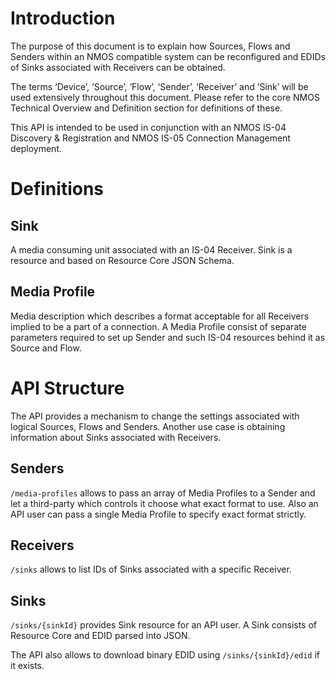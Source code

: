 # Introduction

The purpose of this document is to explain how Sources, Flows and Senders within an NMOS compatible system can be reconfigured and EDIDs of Sinks associated with Receivers can be obtained.

The terms ‘Device’, ‘Source’, ‘Flow’, ‘Sender’, ‘Receiver’ and ‘Sink’ will be used extensively throughout this document. Please refer to the core NMOS Technical Overview and Definition section for definitions of these.

This API is intended to be used in conjunction with an NMOS IS-04 Discovery & Registration and NMOS IS-05 Connection Management deployment.

# Definitions

## Sink

A media consuming unit associated with an IS-04 Receiver. Sink is a resource and based on Resource Core JSON Schema.

## Media Profile

Media description which describes a format acceptable for all Receivers implied to be a part of a connection. A Media Profile consist of separate parameters required to set up Sender and such IS-04 resources behind it as Source and Flow.

# API Structure

The API provides a mechanism to change the settings associated with logical Sources, Flows and Senders. Another use case is obtaining information about Sinks associated with Receivers.

## Senders

`/media-profiles` allows to pass an array of Media Profiles to a Sender and let a third-party which controls it choose what exact format to use. Also an API user can pass a single Media Profile to specify exact format strictly.

## Receivers

`/sinks` allows to list IDs of Sinks associated with a specific Receiver.

## Sinks

`/sinks/{sinkId}` provides Sink resource for an API user. A Sink consists of Resource Core and EDID parsed into JSON.

The API also allows to download binary EDID using `/sinks/{sinkId}/edid` if it exists.
